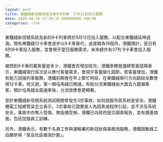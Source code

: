 ```yaml
---
layout: post
title: 東鐵綫新信號系統及新9卡列車　下月12日投入服務
date: 2020-08-28 17:29:15.000000000 +08:00
categories: rthk
---
```


東鐵綫新信號系統及新的9卡列車將於9月12日投入服務，以配合東鐵綫延伸過海。現有東鐵綫12卡車會逐步以9卡車替代，過渡期為18個月，港鐵預計，首日有6列9卡車投入服務，並會視乎當日服務需求，未來總共有37列 9卡車會投入服務。

被問到9卡車的載客量是多少，港鐵會否增加班次，港鐵車務營運總管黃琨暐表示，東鐵綫現行班次足以應付客量需求，會視乎客量變化調節，若客量增加，港鐵有能力加強列車服務，港鐵初期會在早上繁忙時段，在東鐵綫南行方向路段全數使用12卡車。他又說，第一期屯馬綫已開通，有助分流東鐵綫由大圍去九龍塘乘客，預計屯馬綫全面通車後，分流效應會更顯著。

至於東鐵綫新信號系統測試期間曾發生3宗事故，如何說服市民系統是安全。港鐵機電工程總管梁志立表示，3宗事故已證實是人為因素或程序引起，並不涉及系統安全，事故中亦無人受傷，無設備受損，港鐵已向政府提交調查報告，並有跟進措施，包括加強員工訓練。

另外，港鐵表示，有數千名員工參與運輸署的新冠狀病毒檢測服務，港鐵鼓勵員工自願參與「普及社區檢測計劃」。
